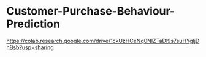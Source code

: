 # Customer-Purchase-Behaviour-Prediction

https://colab.research.google.com/drive/1ckUzHCeNq0NIZTaDl9s7suHYgljDhBsb?usp=sharing
